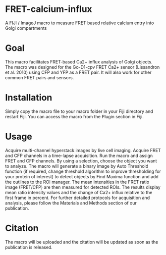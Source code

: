 # FRET-calcium-influx
A FIJI / ImageJ macro to measure FRET based relative calcium entry into Golgi compartments

# Goal
This macro facilitates FRET-based Ca2+ influx analysis of Golgi objects. The macro was designed for the Go-D1-cpv FRET Ca2+ sensor (Lissandron et al. 2010) using CFP and YFP as a FRET pair. It will also work for other common FRET pairs and sensors.   

# Installation
Simply copy the macro file to your macro folder in your Fiji directory and restart Fiji. You can access the macro from the Plugin section in Fiji.    

# Usage
Acquire multi-channel hyperstack images by live cell imaging. Acquire FRET and CFP channels in a time-lapse acquisition. Run the macro and assign FRET and CFP channels. By using a selection, choose the object you want to analyze. The macro will generate a binary image by Auto Threshold function (if required, change threshold algorithm to improve thresholding for your protein of interest) to detect objects by Find Maxima function and add the outlines to the ROI manager. The mean intensities in the FRET ratio image (FRET/CFP) are then measured for detected ROIs. The results display mean ratio intensity values and the change of Ca2+ influx relative to the first frame in percent. For further detailed protocols for acquisition and analysis, please follow the Materials and Methods section of our publication.  

# Citation
The macro will be uploaded and the citation will be updated as soon as the publication is released. 
